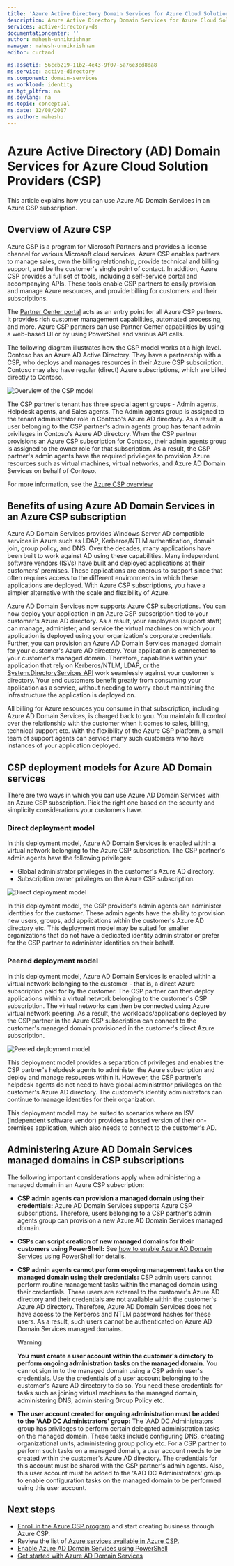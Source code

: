 ```yaml
---
title: 'Azure Active Directory Domain Services for Azure Cloud Solution Providers | Microsoft Docs'
description: Azure Active Directory Domain Services for Azure Cloud Solution Providers.
services: active-directory-ds
documentationcenter: ''
author: mahesh-unnikrishnan
manager: mahesh-unnikrishnan
editor: curtand

ms.assetid: 56ccb219-11b2-4e43-9f07-5a76e3cd8da8
ms.service: active-directory
ms.component: domain-services
ms.workload: identity
ms.tgt_pltfrm: na
ms.devlang: na
ms.topic: conceptual
ms.date: 12/08/2017
ms.author: maheshu
---
```


# Azure Active Directory (AD) Domain Services for Azure Cloud Solution Providers (CSP)
This article explains how you can use Azure AD Domain Services in an Azure CSP subscription.

## Overview of Azure CSP
Azure CSP is a program for Microsoft Partners and provides a license channel for various Microsoft cloud services. Azure CSP enables partners to manage sales, own the billing relationship, provide technical and billing support, and be the customer's single point of contact. In addition, Azure CSP provides a full set of tools, including a self-service portal and accompanying APIs. These tools enable CSP partners to easily provision and manage Azure resources, and provide billing for customers and their subscriptions.

The [Partner Center portal](https://docs.microsoft.com/azure/cloud-solution-provider/overview/partner-center-overview) acts as an entry point for all Azure CSP partners. It provides rich customer management capabilities, automated processing, and more. Azure CSP partners can use Partner Center capabilities by using a web-based UI or by using PowerShell and various API calls.

The following diagram illustrates how the CSP model works at a high level. Contoso has an Azure AD Active Directory. They have a partnership with a CSP, who deploys and manages resources in their Azure CSP subscription. Contoso may also have regular (direct) Azure subscriptions, which are billed directly to Contoso.

![Overview of the CSP model](./media/csp/csp_model_overview.png)

The CSP partner's tenant has three special agent groups - Admin agents, Helpdesk agents, and Sales agents. The Admin agents group is assigned to the tenant administrator role  in Contoso's Azure AD directory. As a result, a user belonging to the CSP partner's admin agents group has tenant admin privileges in Contoso's Azure AD directory. When the CSP partner provisions an Azure CSP subscription for Contoso, their admin agents group is assigned to the owner role for that subscription. As a result, the CSP partner's admin agents have the required privileges to provision Azure resources such as virtual machines, virtual networks, and Azure AD Domain Services on behalf of Contoso.

For more information, see the [Azure CSP overview](https://docs.microsoft.com/azure/cloud-solution-provider/overview/azure-csp-overview)

## Benefits of using Azure AD Domain Services in an Azure CSP subscription
Azure AD Domain Services provides Windows Server AD compatible services in Azure such as LDAP, Kerberos/NTLM authentication, domain join, group policy, and DNS. Over the decades, many applications have been built to work against AD using these capabilities. Many independent software vendors (ISVs) have built and deployed applications at their customers' premises. These applications are onerous to support since that often requires access to the different environments in which these applications are deployed. With Azure CSP subscriptions, you have a simpler alternative with the scale and flexibility of Azure.

Azure AD Domain Services now supports Azure CSP subscriptions. You can now deploy your application in an Azure CSP subscription tied to your customer's Azure AD directory. As a result, your employees (support staff) can manage, administer, and service the virtual machines on which your application is deployed using your organization's corporate credentials. Further, you can provision an Azure AD Domain Services managed domain for your customer's Azure AD directory. Your application is connected to your customer's managed domain. Therefore, capabilities within your application that rely on Kerberos/NTLM, LDAP, or the [System.DirectoryServices API](https://msdn.microsoft.com/library/system.directoryservices) work seamlessly against your customer's directory. Your end customers benefit greatly from consuming your application as a service, without needing to worry about maintaining the infrastructure the application is deployed on.

All billing for Azure resources you consume in that subscription, including Azure AD Domain Services, is charged back to you. You maintain full control over the relationship with the customer when it comes to sales, billing, technical support etc. With the flexibility of the Azure CSP platform, a small team of support agents can service many such customers who have instances of your application deployed.


## CSP deployment models for Azure AD Domain services
There are two ways in which you can use Azure AD Domain Services with an Azure CSP subscription. Pick the right one based on the security and simplicity considerations your customers have.

### Direct deployment model
In this deployment model, Azure AD Domain Services is enabled within a virtual network belonging to the Azure CSP subscription. The CSP partner's admin agents have the following privileges:
* Global administrator privileges in the customer's Azure AD directory.
* Subscription owner privileges on the Azure CSP subscription.

![Direct deployment model](./media/csp/csp_direct_deployment_model.png)

In this deployment model, the CSP provider's admin agents can administer identities for the customer. These admin agents have the ability to provision new users, groups, add applications within the customer's Azure AD directory etc. This deployment model may be suited for smaller organizations that do not have a dedicated identity administrator or prefer for the CSP partner to administer identities on their behalf.


### Peered deployment model
In this deployment model, Azure AD Domain Services is enabled within a virtual network belonging to the customer - that is, a direct Azure subscription paid for by the customer. The CSP partner can then deploy applications within a virtual network belonging to the customer's CSP subscription. The virtual networks can then be connected using Azure virtual network peering. As a result, the workloads/applications deployed by the CSP partner in the Azure CSP subscription can connect to the customer's managed domain provisioned in the customer's direct Azure subscription.

![Peered deployment model](./media/csp/csp_peered_deployment_model.png)

This deployment model provides a separation of privileges and enables the CSP partner's helpdesk agents to administer the Azure subscription and deploy and manage resources within it. However, the CSP partner's helpdesk agents do not need to have global administrator privileges on the customer's Azure AD directory. The customer's identity administrators can continue to manage identities for their organization.

This deployment model may be suited to scenarios where an ISV (independent software vendor) provides a hosted version of their on-premises application, which also needs to connect to the customer's AD.


## Administering Azure AD Domain Services managed domains in CSP subscriptions
The following important considerations apply when administering a managed domain in an Azure CSP subscription:

* **CSP admin agents can provision a managed domain using their credentials:** Azure AD Domain Services supports Azure CSP subscriptions. Therefore, users belonging to a CSP partner's admin agents group can provision a new Azure AD Domain Services managed domain.

* **CSPs can script creation of new managed domains for their customers using PowerShell:** See [how to enable Azure AD Domain Services using PowerShell](active-directory-ds-enable-using-powershell.md) for details.

* **CSP admin agents cannot perform ongoing management tasks on the managed domain using their credentials:** CSP admin users cannot perform routine management tasks within the managed domain using their credentials. These users are external to the customer's Azure AD directory and their credentials are not available within the customer's Azure AD directory. Therefore, Azure AD Domain Services does not have access to the Kerberos and NTLM password hashes for these users. As a result, such users cannot be authenticated on Azure AD Domain Services managed domains.

  > [!WARNING]
  > **You must create a user account within the customer's directory to perform ongoing administration tasks on the managed domain.**
  > You cannot sign in to the managed domain using a CSP admin user's credentials. Use the credentials of a user account belonging to the customer's Azure AD directory to do so. You need these credentials for tasks such as joining virtual machines to the managed domain, administering DNS, administering Group Policy etc.
  >

* **The user account created for ongoing administration must be added to the 'AAD DC Administrators' group:** The 'AAD DC Administrators' group has privileges to perform certain delegated administration tasks on the managed domain. These tasks include configuring DNS, creating organizational units, administering group policy etc. For a CSP partner to perform such tasks on a managed domain, a user account needs to be created within the customer's Azure AD directory. The credentials for this account must be shared with the CSP partner's admin agents. Also, this user account must be added to the 'AAD DC Administrators' group to enable configuration tasks on the managed domain to be performed using this user account.


## Next steps
* [Enroll in the Azure CSP program](https://partnercenter.microsoft.com/partner/programs) and start creating business through Azure CSP.
* Review the list of [Azure services available in Azure CSP](https://docs.microsoft.com/azure/cloud-solution-provider/overview/azure-csp-available-services).
* [Enable Azure AD Domain Services using PowerShell](active-directory-ds-enable-using-powershell.md)
* [Get started with Azure AD Domain Services](active-directory-ds-getting-started.md)

